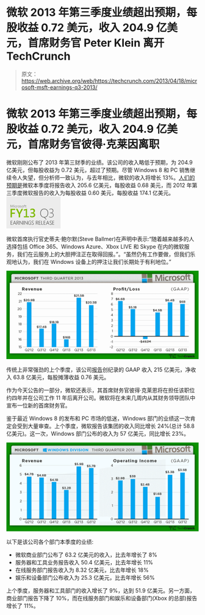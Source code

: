# 微软 2013 年第三季度业绩超出预期，每股收益 0.72 美元，收入 204.9 亿美元，首席财务官 Peter Klein 离开 TechCrunch

> 原文：<https://web.archive.org/web/https://techcrunch.com/2013/04/18/microsoft-msft-earnings-q3-2013/>

# 微软 2013 年第三季度业绩超出预期，每股收益 0.72 美元，收入 204.9 亿美元，首席财务官彼得·克莱因离职

微软刚刚公布了 2013 年第三财季的业绩。该公司的收入略低于预期，为 204.9 亿美元，但每股收益为 0.72 美元，超过了预期。尽管 Windows 8 和 PC 销售继续令人失望，但分析师一致认为，与去年相比，微软的收入将增长 13%。[人们的预期是](https://web.archive.org/web/20221205125016/http://finance.yahoo.com/q/ae?s=MSFT+Analyst+Estimates)微软本季度将报告收入 205.6 亿美元，每股收益 0.68 美元，而 2012 年第三季度微软报告的收入为每股收益 0.60 美元，每股收益 174.1 亿美元。 [![ERQ32013](img/6e46a878832860e9667a11b750dadb94.png)](https://web.archive.org/web/20221205125016/https://beta.techcrunch.com/2013/04/18/microsoft-msft-earnings-q3-2013/erq32013/)

微软首席执行官史蒂夫·鲍尔默(Steve Ballmer)在声明中表示:“随着越来越多的人选择包括 Office 365、Windows Azure、Xbox LIVE 和 Skype 在内的微软服务，我们在云服务上的大胆押注正在取得回报。”。“虽然仍有工作要做，但我们乐观地认为，我们在 Windows 设备上的押注让我们长期处于有利地位。”

[![microsoft-q313](img/3a6f51c00bc333b7c097838c653bad22.png)](https://web.archive.org/web/20221205125016/https://beta.techcrunch.com/2013/04/18/microsoft-msft-earnings-q3-2013/microsoft-q313/)

传统上非常强劲的上个季度，该公司[报告](https://web.archive.org/web/20221205125016/https://beta.techcrunch.com/2013/01/24/microsoft-q2-2013/)创纪录的 GAAP 收入 215 亿美元，净收入 63.8 亿美元，每股摊薄收益 0.76 美元。

作为今天公告的一部分，微软还表示，其首席财务官彼得·克莱恩将在担任该职位约四年并在公司工作 11 年后离开公司。微软将在未来几周内从其财务领导团队中宣布一位新的首席财务官。

鉴于最近 Windows 8 的发布和 PC 市场的低迷，Windows 部门的业绩这一次肯定会受到大量审查。上个季度，微软报告该集团的收入同比增长 24%(总计 58.8 亿美元)。这一次，Windows 部门公布的收入为 57 亿美元，同比增长 23%。

[![microsoft-q313-windows](img/454f704664f4f241c2764ff938c31219.png)](https://web.archive.org/web/20221205125016/https://beta.techcrunch.com/2013/04/18/microsoft-msft-earnings-q3-2013/microsoft-q313-windows/)

以下是该公司各个部门本季度的业绩:

*   微软商业部门公布了 63.2 亿美元的收入，比去年增长了 8%
*   服务器和工具业务报告收入 50.4 亿美元，比去年增长 11%
*   在线服务部门报告收入为 8.32 亿美元，比去年增长 18%
*   娱乐和设备部门公布收入为 25.3 亿美元，比去年增长 56%

上个季度，服务器和工具部门的收入增长了 9%，达到 51.9 亿美元。另一方面，商业部门报告下降了 10%，而在线服务部门和娱乐和设备部门(Xbox 的总部)报告增长了 11%。